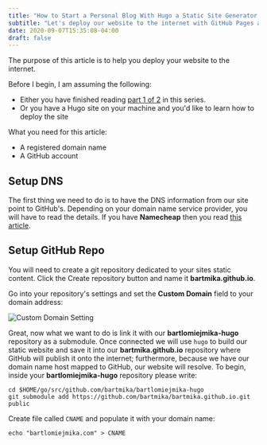```yaml
---
title: "How to Start a Personal Blog With Hugo a Static Site Generator Written in Go (Part 2)"
subtitle: "Let's deploy our website to the internet with GitHub Pages and Namecheap DNS"
date: 2020-09-07T15:35:08-04:00
draft: false
---
```


The purpose of this article is to help you deploy your website to the internet.

<!--more-->

Before I begin, I am assuming the following:

* Either you have finished reading [part 1 of 2](/posts/2020/how-to-start-a-personal-blog-with-hugo-a-static-site-generator-written-in-go-part-1/) in this series.
* Or you have a Hugo site on your machine and you'd like to learn how to deploy the site

What you need for this article:

* A registered domain name
* A GitHub account

## Setup DNS

The first thing we need to do is to have the DNS information from our site point to GitHub's. Depending on your domain name service provider, you will have to read the details. If you have **Namecheap** then you read [this article](https://www.namecheap.com/support/knowledgebase/article.aspx/9645/2208/how-do-i-link-my-domain-to-github-pages).

## Setup GitHub Repo

You will need to create a git repository dedicated to your sites static content. Click the Create repository button and name it **bartmika.github.io**.

Go into your repository's settings and set the **Custom Domain** field to your domain address:

![Custom Domain Setting](/img/2020/09/3-1.png)

Great, now what we want to do is link it with our **bartlomiejmika-hugo** repository as a submodule. Once connected we will use ``hugo`` to build our static website and save it into our **bartmika.github.io** repository where GitHub will publish it onto the internet; furthermore, because we have our domain name host mapped to GitHub, our website will resolve. To begin, inside your **bartlomiejmika-hugo** repository please write:

```
cd $HOME/go/src/github.com/bartmika/bartlomiejmika-hugo
git submodule add https://github.com/bartmika/bartmika.github.io.git public
```

Create file called ``CNAME`` and populate it with your domain name:

```
echo "bartlomiejmika.com" > CNAME
```
